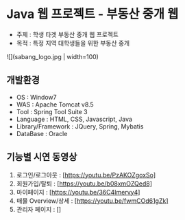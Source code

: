 # Java 웹 프로젝트 - 부동산 중개 웹 
* 주제 : 학생 타겟 부동산 중개 웹 프로젝트
* 목적 : 특정 지역 대학생들을 위한 부동산 중개

![](sabang_logo.jpg | width=100)



## 개발환경
* OS : Window7
* WAS : Apache Tomcat v8.5
* Tool : Spring Tool Suite 3
* Language : HTML, CSS, Javascript, Java
* Library/Framework : JQuery, Spring, Mybatis
* DataBase : Oracle



## 기능별 시연 동영상
1. 로그인/로그아웃 : [https://youtu.be/PzAKOZgoxSo]
2. 회원가입/탈퇴 : [https://youtu.be/b08xmOZQed8]
3. 마이페이지 : [https://youtu.be/36C4Imervy4]
4. 매물 Overview/상세 : [https://youtu.be/fwmCOd61gZk]
5. 관리자 페이지 : []
